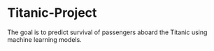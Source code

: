 # Titanic-Project
The goal is to predict survival of passengers aboard the Titanic using machine learning models.
